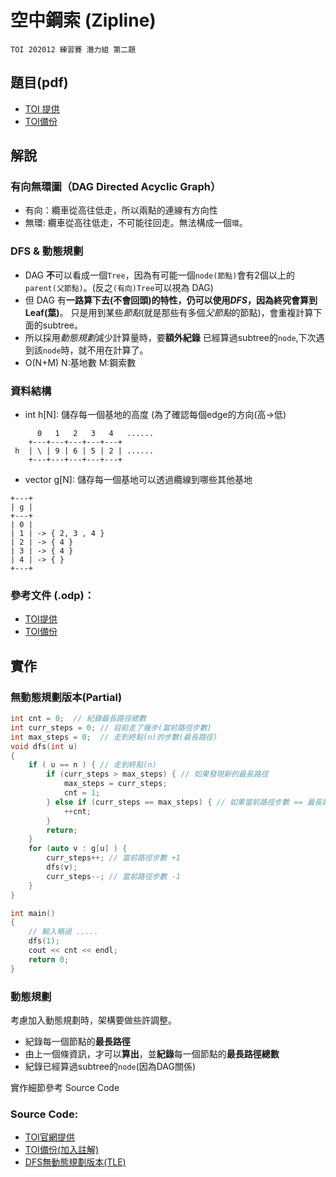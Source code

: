 <!--
Tags: 動態規劃, DAG有向無環圖, TOI,
-->
# 空中鋼索 (Zipline)  

``TOI 202012 練習賽 潛力組 第二題``

## 題目(pdf)  
* [TOI 提供](https://toi-reg.csie.ntnu.edu.tw/question/202012/Zipline.pdf)  
* [TOI備份](source\Zipline.pdf)  

## 解說

### 有向無環圖（DAG Directed Acyclic Graph）
* 有向：纜車從高往低走，所以兩點的連線有方向性
* 無環: 纜車從高往低走，不可能往回走。無法構成一個`環`。

### DFS & 動態規劃
* DAG **不**可以看成一個`Tree`，因為有可能一個`node(節點)`會有2個以上的`parent(父節點)`。(反之`(有向)Tree`可以視為 DAG)
* 但 DAG 有**一路算下去(不會回頭)**的特性，仍可以使用*DFS*，因為終究會算到**Leaf(葉)**。
只是用到某些*節點*(就是那些有多個*父節點*的節點)，會重複計算下面的subtree。
* 所以採用*動態規劃*減少計算量時，要**額外紀錄** 已經算過subtree的`node`,下次遇到該`node`時，就不用在計算了。
* O(N+M)  N:基地數 M:鋼索數

### 資料結構  
* int h[N]: 儲存每一個基地的高度 (為了確認每個edge的方向(高->低)

``` console
      0   1   2   3   4   ......
    +---+---+---+---+---+ 
 h  | \ | 9 | 6 | 5 | 2 | ......
    +---+---+---+---+---+
```

* vector<int> g[N]: 儲存每一個基地可以透過纜線到哪些其他基地

``` console
+---+
| g |
+---+
| 0 | 
| 1 | -> { 2, 3 , 4 }
| 2 | -> { 4 }
| 3 | -> { 4 }
| 4 | -> { }
+---+

```

### 參考文件 (.odp)：
* [TOI提供](https://toi-reg.csie.ntnu.edu.tw/question/202012/Zipline.odp)  
* [TOI備份](source\Zipline.odp)  


## 實作

### 無動態規劃版本(Partial)

``` c++
int cnt = 0;  // 紀錄最長路徑總數
int curr_steps = 0; // 目前走了幾步(當前路徑步數)
int max_steps = 0;  // 走到終點(n)的步數(最長路徑)
void dfs(int u)
{
    if ( u == n ) { // 走到終點(n)
        if (curr_steps > max_steps) { // 如果發現新的最長路徑
            max_steps = curr_steps;
            cnt = 1;            
        } else if (curr_steps == max_steps) { // 如果當前路徑步數 == 最長路徑
            ++cnt;
        } 
        return;
    } 
	for (auto v : g[u] ) {
        curr_steps++; // 當前路徑步數 +1
        dfs(v);
        curr_steps--; // 當前路徑步數 -1
    }
}

int main()
{
	// 輸入略過 .....
	dfs(1);
	cout << cnt << endl;
	return 0;
}

```
### 動態規劃
考慮加入動態規劃時，架構要做些許調整。  

* 紀錄每一個節點的**最長路徑**
* 由上一個條資訊，才可以**算出**，並**紀錄**每一個節點的**最長路徑總數**
* 紀錄已經算過subtree的`node`(因為DAG關係)

實作細節參考 Source Code

### Source Code:
* [TOI官網提供](https://toi-reg.csie.ntnu.edu.tw/question/202012/Zipline.cpp)
* [TOI備份(加入註解)](source\Zipline_toi.cpp)
* [DFS無動態規劃版本(TLE)](source\Zipline.cpp)
